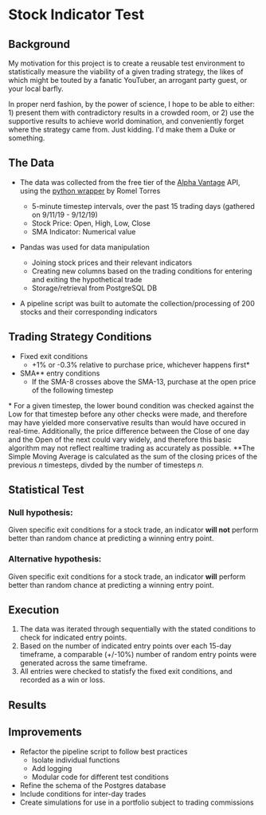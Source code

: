 # Stock Indicator Test

## Background
My motivation for this project is to create a reusable test environment to statistically measure the viability of a given trading strategy, the likes of which might be touted by a fanatic YouTuber, an arrogant party guest, or your local barfly. 

In proper nerd fashion, by the power of science, I hope to be able to either: 1) present them with contradictory results in a crowded room, or 2) use the supportive results to achieve world domination, and conveniently forget where the strategy came from. Just kidding. I'd make them a Duke or something.

## The Data
* The data was collected from the free tier of the [Alpha Vantage](https://www.alphavantage.co/) API, using the [python wrapper](https://github.com/RomelTorres/alpha_vantage) by Romel Torres 
	* 5-minute timestep intervals, over the past 15 trading days (gathered on 9/11/19 - 9/12/19)
	* Stock Price: Open, High, Low, Close
	* SMA Indicator: Numerical value
* Pandas was used for data manipulation
	* Joining stock prices and their relevant indicators
	* Creating new columns based on the trading conditions for entering and exiting the hypothetical trade
	* Storage/retrieval from PostgreSQL DB

* A pipeline script was built to automate the collection/processing of 200 stocks and their corresponding indicators

## Trading Strategy Conditions
* Fixed exit conditions
	*  +1% or -0.3% relative to purchase price, whichever happens first*
* SMA** entry conditions
	* If the SMA-8 crosses above the SMA-13, purchase at the open price of the following timestep 	

\* For a given timestep, the lower bound condition was checked against the Low for that timestep before any other checks were made, and therefore may have yielded more conservative results than would have occured in real-time. Additionally, the price difference between the Close of one day and the Open of the next could vary widely, and therefore this basic algorithm may not reflect realtime trading as accurately as possible.
\*\*The Simple Moving Average is calculated as the sum of the closing prices of the previous *n* timesteps, divded by the number of timesteps *n*. 
 
## Statistical Test
### Null hypothesis:
Given specific exit conditions for a stock trade, an indicator **will not** perform better than random chance at predicting a winning entry point. 

### Alternative hypothesis:
Given specific exit conditions for a stock trade, an indicator **will** perform better than random chance at predicting a winning entry point. 

## Execution
1. The data was iterated through sequentially with the stated conditions to check for indicated entry points.
2. Based on the number of indicated entry points over each 15-day timeframe, a comparable (+/-10%) number of random entry points were generated across the same timeframe.
3. All entries were checked to statisfy the fixed exit conditions, and recorded as a win or loss.

## Results


## Improvements
* Refactor the pipeline script to follow best practices
	* Isolate individual functions
	* Add logging
	* Modular code for different test conditions
* Refine the schema of the Postgres database
* Include conditions for inter-day trades
* Create simulations for use in a portfolio subject to trading commissions
